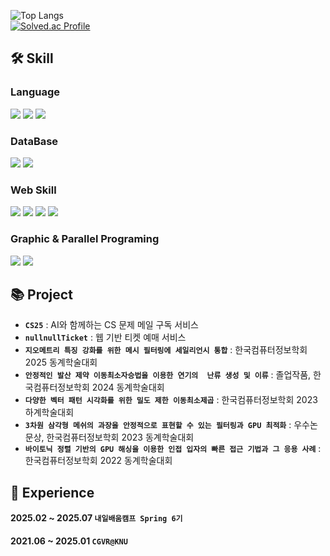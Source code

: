 ![Top Langs](https://github-readme-stats.vercel.app/api/top-langs/?username=crocusia&layout=compact&theme=merko&bg_color=ffffff)
<br>
[![Solved.ac Profile](http://mazassumnida.wtf/api/generate_badge?boj=crocusia)](https://solved.ac/crocusia)
<br>

## **🛠 Skill**

### **Language**
<p align="left">
  <img src="https://img.shields.io/badge/C++-00599C?style=for-the-badge&logo=cplusplus&logoColor=white">
  <img src="https://img.shields.io/badge/Java-2C2255?style=for-the-badge&logo=eclipseide&logoColor=white">
  <img src="https://img.shields.io/badge/Python-FAB70C?style=for-the-badge&logo=python&logoColor=white">
</p>

### **DataBase**
<p align="left">
  <img src="https://img.shields.io/badge/MySQL-4479A1?style=for-the-badge&logo=mysql&logoColor=white">
  <img src="https://img.shields.io/badge/Redis-E34F26?style=for-the-badge&logo=redis&logoColor=white">
</p>

### **Web Skill**
<p align="left">
  <img src="https://img.shields.io/badge/HTML-E34F26?style=for-the-badge&logo=html5&logoColor=white">
  <img src="https://img.shields.io/badge/CSS-663399?style=for-the-badge&logo=css&logoColor=white">
  <img src="https://img.shields.io/badge/JQuery-0769AD?style=for-the-badge&logo=jquery&logoColor=white">
   <img src="https://img.shields.io/badge/Spring-6DB33F?style=for-the-badge&logo=spring&logoColor=white">
</p>

### **Graphic & Parallel Programing**
<p align="left">
  <img src="https://img.shields.io/badge/CUDA-76B900?style=for-the-badge&logo=NVIDIA&logoColor=white">
  <img src="https://img.shields.io/badge/OpenGL-5586A4?style=for-the-badge&logo=opengl&logoColor=white">
</p>


## **📚 Project**
- **`CS25`** : AI와 함께하는 CS 문제 메일 구독 서비스 <br>
- **`nullnullTicket`** : 웹 기반 티켓 예매 서비스 <br>
- **`지오메트리 특징 강화를 위한 메시 필터링에 세일리언시 통합`** : 한국컴퓨터정보학회 2025 동계학술대회
- **`안정적인 발산 제약 이동최소자승법을 이용한 연기의  난류 생성 및 이류`** : 졸업작품, 한국컴퓨터정보학회 2024 동계학술대회
- **`다양한 벡터 패턴 시각화를 위한 밀도 제한 이동최소제곱`** : 한국컴퓨터정보학회 2023 하계학술대회
- **`3차원 삼각형 메쉬의 과장을 안정적으로 표현할 수 있는 필터링과 GPU 최적화`** : 우수논문상, 한국컴퓨터정보학회 2023 동계학술대회
- **`바이토닉 정렬 기반의 GPU 해싱을 이용한 인접 입자의 빠른 접근 기법과 그 응용 사례`** : 한국컴퓨터정보학회 2022 동계학술대회 


## **💼 Experience**

#### **2025.02 ~ 2025.07** **`내일배움캠프 Spring 6기`**<br>
#### **2021.06 ~ 2025.01** **`CGVR@KNU`**<br>

<!--
**crocusia/crocusia** is a ✨ _special_ ✨ repository because its `README.md` (this file) appears on your GitHub profile.

Here are some ideas to get you started:

- 🔭 I’m currently working on ...
- 🌱 I’m currently learning ...
- 👯 I’m looking to collaborate on ...
- 🤔 I’m looking for help with ...
- 💬 Ask me about ...
- 📫 How to reach me: ...
- 😄 Pronouns: ...
- ⚡ Fun fact: ...
-->
